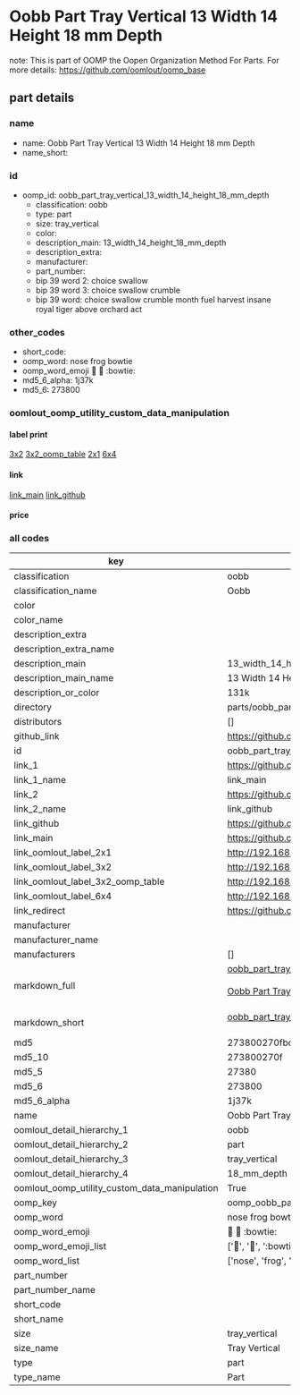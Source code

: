 # Oobb Part Tray Vertical 13 Width 14 Height 18 mm Depth  

note: This is part of OOMP the Oopen Organization Method For Parts. For more details: https://github.com/oomlout/oomp_base

##  part details
  







### name
* name: Oobb Part Tray Vertical 13 Width 14 Height 18 mm Depth
* name_short: 
### id
* oomp_id: oobb_part_tray_vertical_13_width_14_height_18_mm_depth
  * classification: oobb
  * type: part
  * size: tray_vertical
  * color: 
  * description_main: 13_width_14_height_18_mm_depth
  * description_extra: 
  * manufacturer: 
  * part_number: 
  * bip 39 word 2: choice swallow
  * bip 39 word 3: choice swallow crumble
  * bip 39 word: choice swallow crumble month fuel harvest insane royal tiger above orchard act

### other_codes
* short_code: 
* oomp_word: nose frog bowtie
* oomp_word_emoji :nose: :frog: :bowtie:
* md5_6_alpha: 1j37k
* md5_6: 273800






### oomlout_oomp_utility_custom_data_manipulation
#### label print
[3x2](http://192.168.1.245:1112/?label=oomp%201j37k)
[3x2_oomp_table](http://192.168.1.108:1112/?label=oomp%201j37k)
[2x1](http://192.168.1.242:1112/?label=oomp%201j37k)
[6x4](http://192.168.1.55:1112/?label=oomp%201j37k)    

#### link

[link_main](https://github.com/oomlout/oomlout_oomp_version_1_messy/tree/main/parts/oobb_part_tray_vertical_13_width_14_height_18_mm_depth) [link_github](https://github.com/oomlout/oomlout_oomp_version_1_messy/tree/main/parts/oobb_part_tray_vertical_13_width_14_height_18_mm_depth)                             

#### price







### all codes 
| key | value |  
| --- | --- |  
| classification | oobb |  
| classification_name | Oobb |  
| color |  |  
| color_name |  |  
| description_extra |  |  
| description_extra_name |  |  
| description_main | 13_width_14_height_18_mm_depth |  
| description_main_name | 13 Width 14 Height 18 mm Depth |  
| description_or_color | 131k |  
| directory | parts/oobb_part_tray_vertical_13_width_14_height_18_mm_depth |  
| distributors | [] |  
| github_link | https://github.com/oomlout/oomlout_oomp_part_src/tree/main/parts/oobb_part_tray_vertical_13_width_14_height_18_mm_depth |  
| id | oobb_part_tray_vertical_13_width_14_height_18_mm_depth |  
| link_1 | https://github.com/oomlout/oomlout_oomp_version_1_messy/tree/main/parts/oobb_part_tray_vertical_13_width_14_height_18_mm_depth |  
| link_1_name | link_main |  
| link_2 | https://github.com/oomlout/oomlout_oomp_version_1_messy/tree/main/parts/oobb_part_tray_vertical_13_width_14_height_18_mm_depth |  
| link_2_name | link_github |  
| link_github | https://github.com/oomlout/oomlout_oomp_version_1_messy/tree/main/parts/oobb_part_tray_vertical_13_width_14_height_18_mm_depth |  
| link_main | https://github.com/oomlout/oomlout_oomp_version_1_messy/tree/main/parts/oobb_part_tray_vertical_13_width_14_height_18_mm_depth |  
| link_oomlout_label_2x1 | http://192.168.1.242:1112/?label=oomp%201j37k |  
| link_oomlout_label_3x2 | http://192.168.1.245:1112/?label=oomp%201j37k |  
| link_oomlout_label_3x2_oomp_table | http://192.168.1.108:1112/?label=oomp%201j37k |  
| link_oomlout_label_6x4 | http://192.168.1.55:1112/?label=oomp%201j37k |  
| link_redirect | https://github.com/oomlout/oomlout_oomp_version_1_messy/tree/main/parts/oobb_part_tray_vertical_13_width_14_height_18_mm_depth |  
| manufacturer |  |  
| manufacturer_name |  |  
| manufacturers | [] |  
| markdown_full | [oobb_part_tray_vertical_13_width_14_height_18_mm_depth](none)<br>[](none)<br>[Oobb Part Tray Vertical 13 Width 14 Height 18 Mm Depth](none)<br><br> |  
| markdown_short | [oobb_part_tray_vertical_13_width_14_height_18_mm_depth](none)<br><br> |  
| md5 | 273800270fbcae9da5aef8f669b6c141 |  
| md5_10 | 273800270f |  
| md5_5 | 27380 |  
| md5_6 | 273800 |  
| md5_6_alpha | 1j37k |  
| name | Oobb Part Tray Vertical 13 Width 14 Height 18 mm Depth |  
| oomlout_detail_hierarchy_1 | oobb |  
| oomlout_detail_hierarchy_2 | part |  
| oomlout_detail_hierarchy_3 | tray_vertical |  
| oomlout_detail_hierarchy_4 | 18_mm_depth |  
| oomlout_oomp_utility_custom_data_manipulation | True |  
| oomp_key | oomp_oobb_part_tray_vertical_13_width_14_height_18_mm_depth |  
| oomp_word | nose frog bowtie |  
| oomp_word_emoji | :nose: :frog: :bowtie: |  
| oomp_word_emoji_list | [':nose:', ':frog:', ':bowtie:'] |  
| oomp_word_list | ['nose', 'frog', 'bowtie'] |  
| part_number |  |  
| part_number_name |  |  
| short_code |  |  
| short_name |  |  
| size | tray_vertical |  
| size_name | Tray Vertical |  
| type | part |  
| type_name | Part |  
